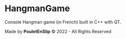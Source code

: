 # HangmanGame
Console Hangman game (in French) built in C++ with QT.

Made by **PouletEnSlip** © 2022 - All Rights Reserved
